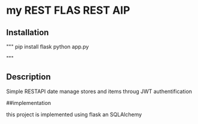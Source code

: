 # my REST FLAS REST AIP
## Installation
"""
pip install flask
python app.py

"""
## Description

Simple RESTAPI date manage stores and items throug JWT authentification

##implementation

this project is implemented using flask an SQLAlchemy


